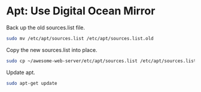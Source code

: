 Apt: Use Digital Ocean Mirror
=============================

Back up the old sources.list file.

```bash
sudo mv /etc/apt/sources.list /etc/apt/sources.list.old
```

Copy the new sources.list into place.

```bash
sudo cp ~/awesome-web-server/etc/apt/sources.list /etc/apt/sources.list
```

Update apt.

```bash
sudo apt-get update
```
